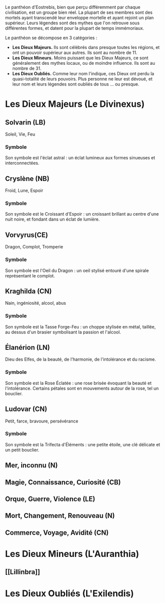 Le panthéon d'Eostrebis, bien que perçu différemment par chaque civilisation, est un groupe bien réel. La plupart de ses membres sont des mortels ayant transcendé leur enveloppe mortelle et ayant rejoint un plan supérieur. Leurs légendes sont des mythes que l'on retrouve sous différentes formes, et datent pour la plupart de temps immémoriaux.

Le panthéon se décompose en 3 catégories : 
 - **Les Dieux Majeurs.** Ils sont célébrés dans presque toutes les régions, et ont un pouvoir supérieur aux autres. Ils sont au nombre de 11.
 - **Les Dieux Mineurs.** Moins puissant que les Dieux Majeurs, ce sont généralement des mythes locaux, ou de moindre influence. Ils sont au nombre de 31.
 - **Les Dieux Oubliés.** Comme leur nom l'indique, ces Dieux ont perdu la quasi-totalité de leurs pouvoirs. Plus personne ne leur est dévoué, et leur nom et leurs légendes sont oubliés de tous ... ou presque.

# Les Dieux Majeurs (Le Divinexus)

## Solvarin (LB)
Soleil, Vie, Feu

### Symbole
Son symbole est l'éclat astral : un éclat lumineux aux formes sinueuses et interconnectées.
## Cryslène (NB)

Froid, Lune, Espoir

### Symbole
Son symbole est le Croissant d'Espoir : un croissant brillant au centre d'une nuit noire, et fondant dans un éclat de lumière.
## Vorvyrus(CE)
Dragon, Complot, Tromperie

### Symbole
Son symbole est l'Oeil du Dragon : un oeil stylisé entouré d'une spirale représentant le complot.

## Kraghilda (CN)
Nain, ingéniosité, alcool, abus

### Symbole
Son symbole est la Tasse Forge-Feu : un choppe stylisée en métal, taillée, au dessus d'un brasier symbolisant la passion et l'alcool.

## Élanérion (LN)
Dieu des Elfes, de la beauté, de l'harmonie, de l'intolérance et du racisme.

### Symbole
Son symbole est la Rose Éclatée : une rose brisée évoquant la beauté et l'intolérance. Certains pétales sont en mouvements autour de la rose, tel un bouclier.

## Ludovar (CN)
Petit, farce, bravoure, persévérance 
### Symbole

Son symbole est la Trifecta d'Éléments : une petite étoile, une clé délicate et un petit bouclier.

## Mer, inconnu (N)

## Magie, Connaissance, Curiosité (CB)

## Orque, Guerre, Violence (LE)

## Mort, Changement, Renouveau (N)

## Commerce, Voyage, Avidité (CN)
# Les Dieux Mineurs (L'Auranthia)

## [[Lillinbra]]
# Les Dieux Oubliés (L'Exilendis)
